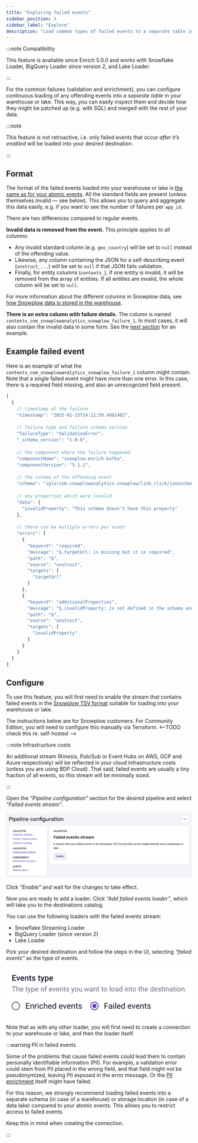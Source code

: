 ```yaml
---
title: "Exploring failed events"
sidebar_position: 3
sidebar_label: "Explore"
description: "Load common types of failed events to a separate table in your warehouse or lake to analyze them easily."
---
```


:::note Compatibility

This feature is available since Enrich 5.0.0 and works with Snowflake Loader, BigQuery Loader since version 2, and Lake Loader.

:::

For the common failures (validation and enrichment), you can configure continuous loading of any offending events into _a separate table_ in your warehouse or lake. This way, you can easily inspect them and decide how they might be patched up (e.g. with SQL) and merged with the rest of your data.

:::note

This feature is not retroactive, i.e. only failed events that occur _after it’s enabled_ will be loaded into your desired destination.

:::

## Format

The format of the failed events loaded into your warehouse or lake is [the same as for your atomic events](/docs/fundamentals/canonical-event/index.md). All the standard fields are present (unless themselves invalid — see below). This allows you to query and aggregate this data easily, e.g. if you want to see the number of failures per `app_id`.

There are two differences compared to regular events.

**Invalid data is removed from the event.** This principle applies to all columns:
* Any invalid standard column (e.g. `geo_country`) will be set to `null` instead of the offending value.
* Likewise, any column containing the JSON for a self-describing event (`unstruct_...`) will be set to `null` if that JSON fails validation.
* Finally, for entity columns (`contexts_`), if one entity is invalid, it will be removed from the array of entities. If all entities are invalid, the whole column will be set to `null`.

For more information about the different columns in Snowplow data, see [how Snowplow data is stored in the warehouse](/docs/api-reference/loaders-storage-targets/schemas-in-warehouse/index.md).

**There is an extra column with failure details.** The column is named `contexts_com_snowplowanalytics_snowplow_failure_1`. In most cases, it will also contain the invalid data in some form. See the [next section](#example-failed-event) for an example.

## Example failed event

Here is an example of what the `contexts_com_snowplowanalytics_snowplow_failure_1` column might contain. Note that a single failed event might have more than one error. In this case, there is a required field missing, and also an unrecognized field present.

```js
[
  {
    // timestamp of the failure
    "timestamp": "2025-01-15T14:12:50.498148Z",

    // failure type and failure schema version
    "failureType": "ValidationError",
    "_schema_version": "1-0-0",

    // the component where the failure happened
    "componentName": "snowplow-enrich-kafka",
    "componentVersion": "5.1.2",

    // the schema of the offending event
    "schema": "iglu:com.snowplowanalytics.snowplow/link_click/jsonschema/1-0-1",

    // any properties which were invalid
    "data": {
      "invalidProperty": "This schema doesn't have this property"
    },

    // there can be multiple errors per event
    "errors": [
      {
        "keyword": "required",
        "message": "$.targetUrl: is missing but it is required",
        "path": "$",
        "source": "unstruct",
        "targets": [
          "targetUrl"
        ]
      },
      {
        "keyword": "additionalProperties",
        "message": "$.invalidProperty: is not defined in the schema and the schema does not allow additional properties",
        "path": "$",
        "source": "unstruct",
        "targets": [
          "invalidProperty"
        ]
      }
    ]
  }
]
```

## Configure

To use this feature, you will first need to enable the stream that contains failed events in the [Snowplow TSV format](/docs/fundamentals/canonical-event/understanding-the-enriched-tsv-format/index.md) suitable for loading into your warehouse or lake.

The instructions below are for Snowplow customers. For Community Edition, you will need to configure this manually via Terraform. <--TODO check this re. self-hosted -->

:::note Infrastructure costs

An additional stream (Kinesis, Pub/Sub or Event Hubs on AWS, GCP and Azure respectively) will be reflected in your cloud infrastructure costs (unless you are using BDP Cloud). That said, failed events are usually a tiny fraction of all events, so this stream will be minimally sized.

:::

Open the _“Pipeline configuration”_ section for the desired pipeline and select _“Failed events stream”_.

![enable failed events stream](images/enable-stream.png)

Click _“Enable”_ and wait for the changes to take effect.

Now you are ready to add a loader. Click _“Add failed events loader”_, which will take you to the destinations catalog.

You can use the following loaders with the failed events stream:

* Snowflake Streaming Loader
* BigQuery Loader (since version 2)
* Lake Loader

Pick your desired destination and follow the steps in the UI, selecting _“failed events”_ as the  type of events.

![loader type selection](images/loader-type.png)

Note that as with any other loader, you will first need to create a connection to your warehouse or lake, and then the loader itself.

:::warning PII in failed events

Some of the problems that cause failed events could lead them to contain personally identifiable information (PII). For example, a validation error could stem from PII placed in the wrong field, and that field might not be pseudonymized, leaving PII exposed in the error message. Or the [PII enrichment](/docs/pipeline/enrichments/available-enrichments/pii-pseudonymization-enrichment/index.md) itself might have failed.

For this reason, we strongly recommend loading failed events into a separate schema (in case of a warehouse) or storage location (in case of a data lake) compared to your atomic events. This allows you to restrict access to failed events.

Keep this in mind when creating the connection.

:::
